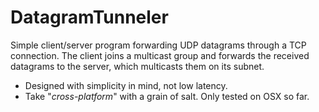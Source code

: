 # DatagramTunneler
Simple client/server program forwarding UDP datagrams through a TCP connection. The client joins a multicast group and forwards the received datagrams to the server, which multicasts them on its subnet.

* Designed with simplicity in mind, not low latency.
* Take "*cross-platform*" with a grain of salt. Only tested on OSX so far.
